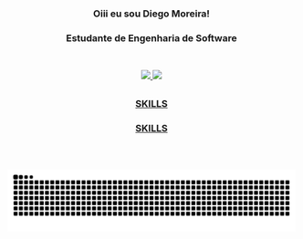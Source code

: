 <div align="center">  
  
  ### Oiii eu sou Diego Moreira!
  ### Estudante de Engenharia de Software
  ##
  
  <br>  
  
  <div align="center">
    <a href="https://github.com/dmsdiegomoreira">
    <img height="180em" src="https://github-readme-stats.vercel.app/api?username=dmsdiegomoreira&show_icons=true&theme=algolia&include_all_commits=true&count_private=true"/>
    <img height="180em" src="https://github-readme-stats.vercel.app/api/top-langs/?username=dmsdiegomoreira&layout=compact&langs_count=7&theme=algolia"/>
  </div>
    
##

### SKILLS
### SKILLS
    
<br>
 
##
![Snake animation](https://github.com/dmsdiegomoreira/dmsdiegomoreira/blob/output/github-contribution-grid-snake.svg)
    
</div>
